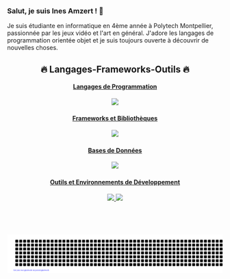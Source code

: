 ### Salut, je suis Ines Amzert ! 👋


Je suis étudiante en informatique en 4ème année à Polytech Montpellier, passionnée par les jeux vidéo et l'art en général. J'adore les langages de programmation orientée objet et je suis toujours ouverte à découvrir de nouvelles choses.

<h2 align="center">🔥 Langages-Frameworks-Outils 🔥</h2>
<p align="center">
<a href="https://skillicons.dev">
  <h4 align="center">Langages de Programmation</h4>
        <p align="center">

  <img src="https://skillicons.dev/icons?i=python,javascript,html,css,swift,java,c,cpp,r" />
        </p>
    <h4 align="center">Frameworks et Bibliothèques</h4>
      <p align="center">

  <img src="https://skillicons.dev/icons?i=angular,react,vue,express,nodejs,alpinejs,laravel,bootstrap,tailwind" />
      </p>
    <h4 align="center">Bases de Données</h4>
    <p align="center">

  <img src="https://skillicons.dev/icons?i=mongodb,mysql,postgres" />
    </p>

  <h4 align="center">Outils et Environnements de Développement</h4>
  <p align="center">
  <img src="https://skillicons.dev/icons?i=git,github,gitlab,githubactions,vscode,figma,postman,linux,docker,unity,androidstudio" />
  <img src="https://skillicons.dev/icons?i=arduino,idea,phpstorm,notion,replit,discord,gradle,maven,netlify" />
  </p>

</a>
<br>
</p>
<br>


![gitartwork](gitartwork.svg)
